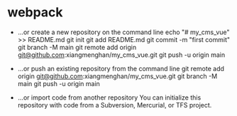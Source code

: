 # webpack
- …or create a new repository on the command line
echo "# my_cms_vue" >> README.md
git init
git add README.md
git commit -m "first commit"
git branch -M main
git remote add origin git@github.com:xiangmenghan/my_cms_vue.git
git push -u origin main

- …or push an existing repository from the command line
git remote add origin git@github.com:xiangmenghan/my_cms_vue.git
git branch -M main
git push -u origin main

- …or import code from another repository
You can initialize this repository with code from a Subversion, Mercurial, or TFS project.
